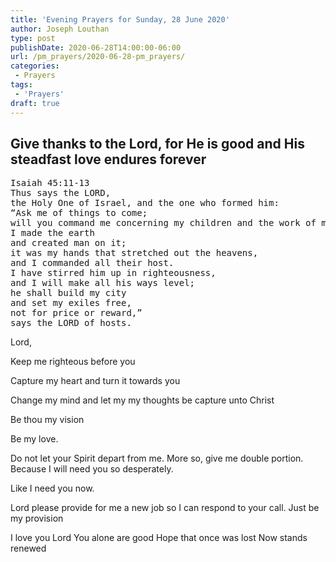 ```yaml
---
title: 'Evening Prayers for Sunday, 28 June 2020'
author: Joseph Louthan
type: post
publishDate: 2020-06-28T14:00:00-06:00
url: /pm_prayers/2020-06-28-pm_prayers/
categories:
 - Prayers
tags:
 - 'Prayers'
draft: true
---
```

## Give thanks to the Lord, for He is good and His steadfast love endures forever

<pre>
Isaiah 45:11-13
Thus says the LORD,
the Holy One of Israel, and the one who formed him:
“Ask me of things to come;
will you command me concerning my children and the work of my hands?
I made the earth
and created man on it;
it was my hands that stretched out the heavens,
and I commanded all their host.
I have stirred him up in righteousness,
and I will make all his ways level;
he shall build my city
and set my exiles free,
not for price or reward,”
says the LORD of hosts.
</pre>

Lord, 

Keep me righteous before you

Capture my heart and turn it towards you

Change my mind and let my my thoughts be capture unto Christ 

Be thou my vision 

Be my love. 

Do not let your Spirit depart from me.  More so, give me double portion.  Because I will need you so desperately. 

Like I need you now. 

Lord please provide for me a new job so I can respond to your call. Just be my provision 

I love you Lord
You alone are good
Hope that once was lost
Now stands renewed 